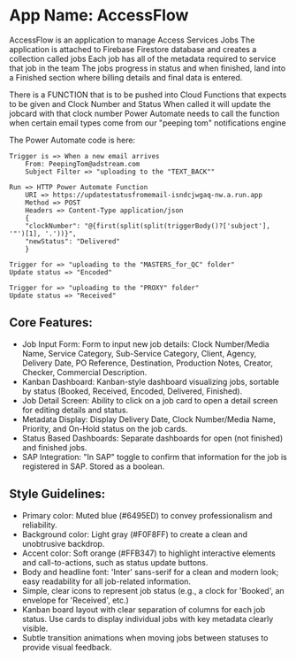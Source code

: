 # **App Name**: AccessFlow

AccessFlow is an application to manage Access Services Jobs
The application is attached to Firebase Firestore database and creates a collection called jobs
Each job has all of the metadata required to service that job in the team
The jobs progress in status and when finished, land into a Finished section where billing details and final data is entered.

There is a FUNCTION that is to be pushed into Cloud Functions that expects to be given and Clock Number and Status
When called it will update the jobcard with that clock number
Power Automate needs to call the function when certain email types come from our "peeping tom" notifications engine

The Power Automate code is here:

    Trigger is => When a new email arrives
        From: PeepingTom@adstream.com
        Subject Filter => "uploading to the "TEXT_BACK""

    Run => HTTP Power Automate Function
        URI => https://updatestatusfromemail-isndcjwgaq-nw.a.run.app
        Method => POST
        Headers => Content-Type application/json
        {
        "clockNumber": "@{first(split(split(triggerBody()?['subject'], '"')[1], '.'))}",
        "newStatus": "Delivered"
        }

    Trigger for => "uploading to the "MASTERS_for_QC" folder"
    Update status => "Encoded"

    Trigger for => "uploading to the "PROXY" folder"
    Update status => "Received"

## Core Features:

- Job Input Form: Form to input new job details: Clock Number/Media Name, Service Category, Sub-Service Category, Client, Agency, Delivery Date, PO Reference, Destination, Production Notes, Creator, Checker, Commercial Description.
- Kanban Dashboard: Kanban-style dashboard visualizing jobs, sortable by status (Booked, Received, Encoded, Delivered, Finished).
- Job Detail Screen: Ability to click on a job card to open a detail screen for editing details and status.
- Metadata Display: Display Delivery Date, Clock Number/Media Name, Priority, and On-Hold status on the job cards.
- Status Based Dashboards: Separate dashboards for open (not finished) and finished jobs.
- SAP Integration: "In SAP" toggle to confirm that information for the job is registered in SAP. Stored as a boolean.

## Style Guidelines:

- Primary color: Muted blue (#6495ED) to convey professionalism and reliability.
- Background color: Light gray (#F0F8FF) to create a clean and unobtrusive backdrop.
- Accent color: Soft orange (#FFB347) to highlight interactive elements and call-to-actions, such as status update buttons.
- Body and headline font: 'Inter' sans-serif for a clean and modern look; easy readability for all job-related information.
- Simple, clear icons to represent job status (e.g., a clock for 'Booked', an envelope for 'Received', etc.)
- Kanban board layout with clear separation of columns for each job status. Use cards to display individual jobs with key metadata clearly visible.
- Subtle transition animations when moving jobs between statuses to provide visual feedback.